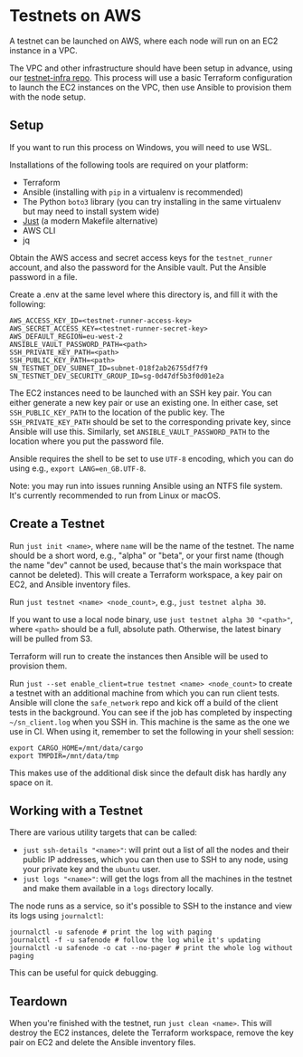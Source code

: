 # Testnets on AWS

A testnet can be launched on AWS, where each node will run on an EC2 instance in a VPC.

The VPC and other infrastructure should have been setup in advance, using our [testnet-infra repo](https://github.com/maidsafe/terraform-testnet-infra). This process will use a basic Terraform configuration to launch the EC2 instances on the VPC, then use Ansible to provision them with the node setup.

## Setup

If you want to run this process on Windows, you will need to use WSL.

Installations of the following tools are required on your platform:

* Terraform
* Ansible (installing with `pip` in a virtualenv is recommended)
* The Python `boto3` library (you can try installing in the same virtualenv but may need to install system wide)
* [Just](https://github.com/casey/just) (a modern Makefile alternative)
* AWS CLI
* jq

Obtain the AWS access and secret access keys for the `testnet_runner` account, and also the password for the Ansible vault. Put the Ansible password in a file.

Create a .env at the same level where this directory is, and fill it with the following:
```
AWS_ACCESS_KEY_ID=<testnet-runner-access-key>
AWS_SECRET_ACCESS_KEY=<testnet-runner-secret-key>
AWS_DEFAULT_REGION=eu-west-2
ANSIBLE_VAULT_PASSWORD_PATH=<path>
SSH_PRIVATE_KEY_PATH=<path>
SSH_PUBLIC_KEY_PATH=<path>
SN_TESTNET_DEV_SUBNET_ID=subnet-018f2ab26755df7f9
SN_TESTNET_DEV_SECURITY_GROUP_ID=sg-0d47df5b3f0d01e2a
```

The EC2 instances need to be launched with an SSH key pair. You can either generate a new key pair or use an existing one. In either case, set `SSH_PUBLIC_KEY_PATH` to the location of the public key. The `SSH_PRIVATE_KEY_PATH` should be set to the corresponding private key, since Ansible will use this. Similarly, set `ANSIBLE_VAULT_PASSWORD_PATH` to the location where you put the password file.

Ansible requires the shell to be set to use `UTF-8` encoding, which you can do using e.g., `export LANG=en_GB.UTF-8`.

Note: you may run into issues running Ansible using an NTFS file system. It's currently recommended to run from Linux or macOS.

## Create a Testnet

Run `just init <name>`, where `name` will be the name of the testnet. The name should be a short word, e.g., "alpha" or "beta", or your first name (though the name "dev" cannot be used, because that's the main workspace that cannot be deleted). This will create a Terraform workspace, a key pair on EC2, and Ansible inventory files.

Run `just testnet <name> <node_count>`, e.g., `just testnet alpha 30`.

If you want to use a local node binary, use `just testnet alpha 30 "<path>"`, where `<path>` should be a full, absolute path. Otherwise, the latest binary will be pulled from S3.

Terraform will run to create the instances then Ansible will be used to provision them.

Run `just --set enable_client=true testnet <name> <node_count>` to create a testnet with an additional machine from which you can run client tests. Ansible will clone the `safe_network` repo and kick off a build of the client tests in the background. You can see if the job has completed by inspecting `~/sn_client.log` when you SSH in. This machine is the same as the one we use in CI. When using it, remember to set the following in your shell session:
```
export CARGO_HOME=/mnt/data/cargo
export TMPDIR=/mnt/data/tmp
```

This makes use of the additional disk since the default disk has hardly any space on it.

## Working with a Testnet

There are various utility targets that can be called:

* `just ssh-details "<name>"`: will print out a list of all the nodes and their public IP addresses, which you can then use to SSH to any node, using your private key and the `ubuntu` user.
* `just logs "<name>"`: will get the logs from all the machines in the testnet and make them available in a `logs` directory locally.

The node runs as a service, so it's possible to SSH to the instance and view its logs using `journalctl`:
```
journalctl -u safenode # print the log with paging
journalctl -f -u safenode # follow the log while it's updating
journalctl -u safenode -o cat --no-pager # print the whole log without paging
```

This can be useful for quick debugging.

## Teardown

When you're finished with the testnet, run `just clean <name>`. This will destroy the EC2 instances, delete the Terraform workspace, remove the key pair on EC2 and delete the Ansible inventory files.
